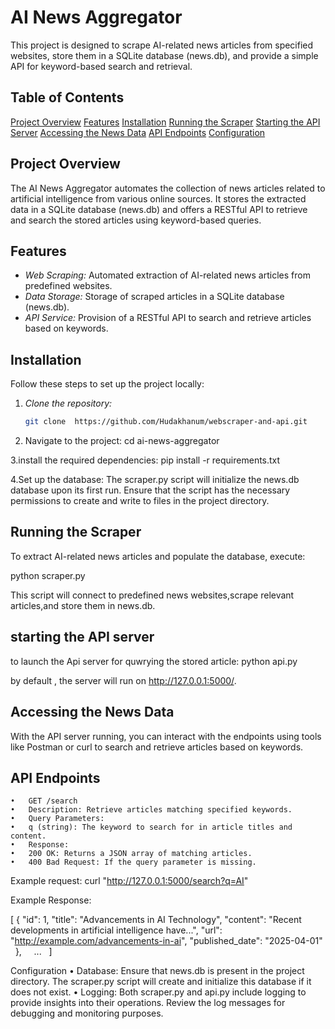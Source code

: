 # AI News Aggregator

This project is designed to scrape AI-related news articles from specified websites, store them in a SQLite database (news.db),
and provide a simple API for keyword-based search and retrieval.

## Table of Contents

 [Project Overview](#project-overview)
 [Features](#features)
 [Installation](#installation)
[Running the Scraper](#running-the-scraper)
[Starting the API Server](#starting-the-api-server)
 [Accessing the News Data](#accessing-the-news-data)
[API Endpoints](#api-endpoints)
[Configuration](#configuration)
 
## Project Overview

The AI News Aggregator automates the collection of news articles related to artificial intelligence from various online sources. 
It stores the extracted data in a SQLite database (news.db) and offers a RESTful API to retrieve and search the stored articles using keyword-based queries.

## Features

- *Web Scraping:* Automated extraction of AI-related news articles from predefined websites.
- *Data Storage:* Storage of scraped articles in a SQLite database (news.db).
- *API Service:* Provision of a RESTful API to search and retrieve articles based on keywords.

## Installation

Follow these steps to set up the project locally:

1. *Clone the repository:*
   ```bash
   git clone  https://github.com/Hudakhanum/webscraper-and-api.git

2. Navigate to the project:
    cd ai-news-aggregator

3.install the required dependencies:
    pip install -r requirements.txt

4.Set up the database:
The scraper.py script will initialize the news.db database upon its first run. Ensure that the script has the necessary permissions to create and write to files in the project directory.

## Running the Scraper

To extract AI-related news articles and populate the database, execute:

python scraper.py

This script will connect to predefined news websites,scrape relevant articles,and store them in news.db.

## starting the API server
to launch the Api server for quwrying the stored  article:
python api.py

by default , the server will run on http://127.0.0.1:5000/.

## Accessing the News Data

With the API server running, you can interact with the endpoints using tools like Postman or curl to search and retrieve articles based on keywords.

## API Endpoints
	•	GET /search
	•	Description: Retrieve articles matching specified keywords.
	•	Query Parameters:
	•	q (string): The keyword to search for in article titles and content.
	•	Response:
	•	200 OK: Returns a JSON array of matching articles.
	•	400 Bad Request: If the query parameter is missing.

 Example request:
 curl "http://127.0.0.1:5000/search?q=AI"

 Example Response:

 [
    {
      "id": 1,
      "title": "Advancements in AI Technology",
      "content": "Recent developments in artificial intelligence have...",
      "url": "http://example.com/advancements-in-ai",
      "published_date": "2025-04-01"
    },
    ...
  ]

  Configuration
	•	Database: Ensure that news.db is present in the project directory. The scraper.py script will create and initialize this database if it does not exist.
	•	Logging: Both scraper.py and api.py include logging to provide insights into their operations. Review the log messages for debugging and monitoring purposes.


